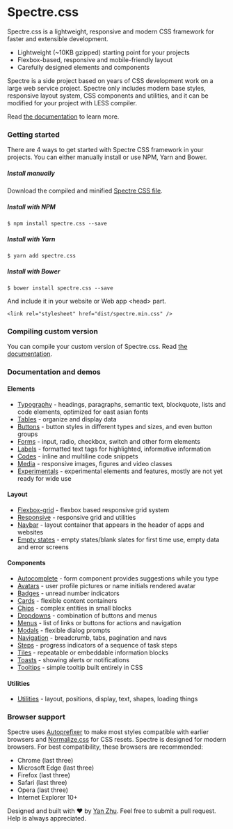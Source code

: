 # Spectre.css
Spectre.css is a lightweight, responsive and modern CSS framework for faster and extensible development.

- Lightweight (~10KB gzipped) starting point for your projects
- Flexbox-based, responsive and mobile-friendly layout
- Carefully designed elements and components

Spectre is a side project based on years of CSS development work on a large web service project. Spectre only includes modern base styles, responsive layout system, CSS components and utilities, and it can be modified for your project with LESS compiler.

Read [the documentation](http://picturepan2.github.io/spectre/) to learn more.

### Getting started

There are 4 ways to get started with Spectre CSS framework in your projects. You can either manually install or use NPM, Yarn and Bower.

##### Install manually
Download the compiled and minified [Spectre CSS file](https://github.com/picturepan2/spectre/tree/master/dist).

##### Install with NPM
`$ npm install spectre.css --save`

##### Install with Yarn
`$ yarn add spectre.css`

##### Install with Bower
`$ bower install spectre.css --save`

And include it in your website or Web app &lt;head&gt; part.

`<link rel="stylesheet" href="dist/spectre.min.css" />`

### Compiling custom version

You can compile your custom version of Spectre.css. Read [the documentation](http://picturepan2.github.io/spectre/index.html#compiling).

### Documentation and demos

#### Elements

- [Typography](http://picturepan2.github.io/spectre/elements.html#typography) - headings, paragraphs, semantic text, blockquote, lists and code elements, optimized for east asian fonts
- [Tables](http://picturepan2.github.io/spectre/elements.html#tables) - organize and display data
- [Buttons](http://picturepan2.github.io/spectre/elements.html#buttons) - button styles in different types and sizes, and even button groups
- [Forms](http://picturepan2.github.io/spectre/elements.html#forms) - input, radio, checkbox, switch and other form elements
- [Labels](http://picturepan2.github.io/spectre/elements.html#labels) - formatted text tags for highlighted, informative information
- [Codes](http://picturepan2.github.io/spectre/elements.html#codes) - inline and multiline code snippets
- [Media](http://picturepan2.github.io/spectre/elements.html#media) - responsive images, figures and video classes
- [Experimentals](http://picturepan2.github.io/spectre/experimentals.html) - experimental elements and features, mostly are not yet ready for wide use

#### Layout
- [Flexbox-grid](http://picturepan2.github.io/spectre/layout.html#grid) - flexbox based responsive grid system
- [Responsive](http://picturepan2.github.io/spectre/layout.html#responsive) - responsive grid and utilities
- [Navbar](http://picturepan2.github.io/spectre/layout.html#navbar) - layout container that appears in the header of apps and websites
- [Empty states](http://picturepan2.github.io/spectre/layout.html#empty) - empty states/blank slates for first time use, empty data and error screens

#### Components

- [Autocomplete](http://picturepan2.github.io/spectre/components.html#autocomplete) - form component provides suggestions while you type
- [Avatars](http://picturepan2.github.io/spectre/components.html#avatars) - user profile pictures or name initials rendered avatar
- [Badges](http://picturepan2.github.io/spectre/components.html#badges) - unread number indicators
- [Cards](http://picturepan2.github.io/spectre/components.html#cards) - flexible content containers
- [Chips](http://picturepan2.github.io/spectre/components.html#chips) - complex entities in small blocks
- [Dropdowns](http://picturepan2.github.io/spectre/components.html#dropdowns) - combination of buttons and menus
- [Menus](http://picturepan2.github.io/spectre/components.html#menus) - list of links or buttons for actions and navigation
- [Modals](http://picturepan2.github.io/spectre/components.html#modals) - flexible dialog prompts
- [Navigation](http://picturepan2.github.io/spectre/components.html#navigation) - breadcrumb, tabs, pagination and navs
- [Steps](http://picturepan2.github.io/spectre/components.html#steps) - progress indicators of a sequence of task steps
- [Tiles](http://picturepan2.github.io/spectre/components.html#tiles) - repeatable or embeddable information blocks
- [Toasts](http://picturepan2.github.io/spectre/components.html#toasts) - showing alerts or notifications
- [Tooltips](http://picturepan2.github.io/spectre/components.html#tooltips) - simple tooltip built entirely in CSS

#### Utilities

- [Utilities](http://picturepan2.github.io/spectre/utilities.html) - layout, positions, display, text, shapes, loading things

### Browser support
Spectre uses [Autoprefixer](https://github.com/postcss/autoprefixer) to make most styles compatible with earlier browsers and [Normalize.css](https://necolas.github.io/normalize.css/) for CSS resets. Spectre is designed for modern browsers. For best compatibility, these browsers are recommended:
- Chrome (last three)
- Microsoft Edge (last three)
- Firefox (last three)
- Safari (last three)
- Opera (last three)
- Internet Explorer 10+

Designed and built with ♥ by [Yan Zhu](https://twitter.com/picturepan2). Feel free to submit a pull request. Help is always appreciated.
